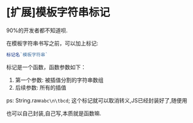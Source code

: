 # [扩展]模板字符串标记

90%的开发者都不知道呗.

在模板字符串书写之前，可以加上标记:

```js
标记名`模板字符串`
```

标记是一个函数，函数参数如下：

1. 第一个参数: 被插值分割的字符串数组
2. 后续参数: 所有的插值

ps: String.raw`abc\n\tbcd`;
这个标记就可以取消转义,JS已经封装好了,随便用

也可以自己封装,自己写,本质就是函数嘛.
